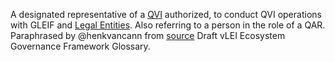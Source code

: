A designated representative of a [QVI](QVI.md) authorized, to conduct QVI operations with GLEIF and [Legal Entities](legal-entity.md). Also referring to a person in the role of a QAR.\
Paraphrased by @henkvancann from [source](https://www.gleif.org/vlei/introducing-the-vlei-ecosystem-governance-framework/2022-02-07_verifiable-lei-vlei-ecosystem-governance-framework-glossary-draft-publication_v0.9-draft.pdf) Draft vLEI Ecosystem Governance Framework Glossary.
